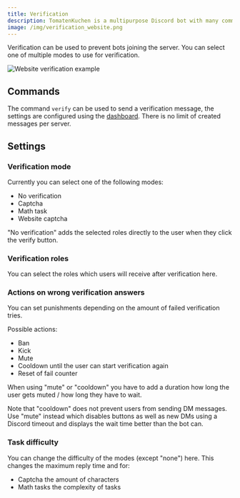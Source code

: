 ```yaml
---
title: Verification
description: TomatenKuchen is a multipurpose Discord bot with many common and innovative features for your server. Setup and usage of verification to prevent bots joining and raiding.
image: /img/verification_website.png
---
```


Verification can be used to prevent bots joining the server. You can select one of multiple modes to use for verification.

![Website verification example](/img/verification_website.png)

## Commands

The command `verify` can be used to send a verification message, the settings are configured using the [dashboard](https://tomatenkuchen.com/dashboard/settings).
There is no limit of created messages per server.

## Settings

### Verification mode

Currently you can select one of the following modes:
- No verification
- Captcha
- Math task
- Website captcha

"No verification" adds the selected roles directly to the user when they click the verify button.

### Verification roles

You can select the roles which users will receive after verification here.

### Actions on wrong verification answers

You can set punishments depending on the amount of failed verification tries.

Possible actions:
- Ban
- Kick
- Mute
- Cooldown until the user can start verification again
- Reset of fail counter

When using "mute" or "cooldown" you have to add a duration how long the user gets muted / how long they have to wait.

Note that "cooldown" does not prevent users from sending DM messages.
Use "mute" instead which disables buttons as well as new DMs using a Discord timeout and displays the wait time better than the bot can.

### Task difficulty

You can change the difficulty of the modes (except "none") here. This changes the maximum reply time and for:
- Captcha the amount of characters
- Math tasks the complexity of tasks
